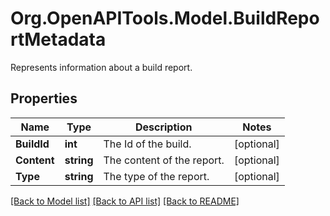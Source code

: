 # Org.OpenAPITools.Model.BuildReportMetadata
Represents information about a build report.

## Properties

Name | Type | Description | Notes
------------ | ------------- | ------------- | -------------
**BuildId** | **int** | The Id of the build. | [optional] 
**Content** | **string** | The content of the report. | [optional] 
**Type** | **string** | The type of the report. | [optional] 

[[Back to Model list]](../README.md#documentation-for-models) [[Back to API list]](../README.md#documentation-for-api-endpoints) [[Back to README]](../README.md)

